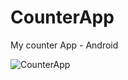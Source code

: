 # CounterApp
My counter App - Android

![CounterApp](https://github.com/user-attachments/assets/f14df690-a353-4650-b365-245ae665ac8c)
